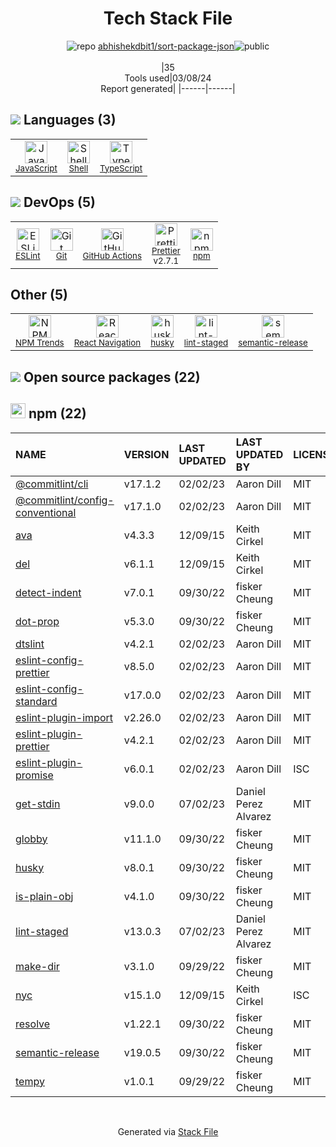 <!--
&lt;--- Readme.md Snippet without images Start ---&gt;
## Tech Stack
abhishekdbit1/sort-package-json is built on the following main stack:

- [JavaScript](https://developer.mozilla.org/en-US/docs/Web/JavaScript) – Languages
- [Shell](https://en.wikipedia.org/wiki/Shell_script) – Languages
- [TypeScript](http://www.typescriptlang.org) – Languages
- [ESLint](http://eslint.org/) – Code Review
- [GitHub Actions](https://github.com/features/actions) – Continuous Integration
- [Prettier](https://prettier.io/) – Code Review
- [React Navigation](https://reactnavigation.org/) – Cross-Platform Mobile Tools

Full tech stack [here](/techstack.md)

&lt;--- Readme.md Snippet without images End ---&gt;

&lt;--- Readme.md Snippet with images Start ---&gt;
## Tech Stack
abhishekdbit1/sort-package-json is built on the following main stack:

- <img width='25' height='25' src='https://img.stackshare.io/service/1209/javascript.jpeg' alt='JavaScript'/> [JavaScript](https://developer.mozilla.org/en-US/docs/Web/JavaScript) – Languages
- <img width='25' height='25' src='https://img.stackshare.io/service/4631/default_c2062d40130562bdc836c13dbca02d318205a962.png' alt='Shell'/> [Shell](https://en.wikipedia.org/wiki/Shell_script) – Languages
- <img width='25' height='25' src='https://img.stackshare.io/service/1612/bynNY5dJ.jpg' alt='TypeScript'/> [TypeScript](http://www.typescriptlang.org) – Languages
- <img width='25' height='25' src='https://img.stackshare.io/service/3337/Q4L7Jncy.jpg' alt='ESLint'/> [ESLint](http://eslint.org/) – Code Review
- <img width='25' height='25' src='https://img.stackshare.io/service/11563/actions.png' alt='GitHub Actions'/> [GitHub Actions](https://github.com/features/actions) – Continuous Integration
- <img width='25' height='25' src='https://img.stackshare.io/service/7035/default_66f265943abed56bcdbfca1c866a4261b1fbb063.jpg' alt='Prettier'/> [Prettier](https://prettier.io/) – Code Review
- <img width='25' height='25' src='https://img.stackshare.io/service/6422/react-navigation.png' alt='React Navigation'/> [React Navigation](https://reactnavigation.org/) – Cross-Platform Mobile Tools

Full tech stack [here](/techstack.md)

&lt;--- Readme.md Snippet with images End ---&gt;
-->
<div align="center">

# Tech Stack File
![](https://img.stackshare.io/repo.svg "repo") [abhishekdbit1/sort-package-json](https://github.com/abhishekdbit1/sort-package-json)![](https://img.stackshare.io/public_badge.svg "public")
<br/><br/>
|35<br/>Tools used|03/08/24 <br/>Report generated|
|------|------|
</div>

## <img src='https://img.stackshare.io/languages.svg'/> Languages (3)
<table><tr>
  <td align='center'>
  <img width='36' height='36' src='https://img.stackshare.io/service/1209/javascript.jpeg' alt='JavaScript'>
  <br>
  <sub><a href="https://developer.mozilla.org/en-US/docs/Web/JavaScript">JavaScript</a></sub>
  <br>
  <sub></sub>
</td>

<td align='center'>
  <img width='36' height='36' src='https://img.stackshare.io/service/4631/default_c2062d40130562bdc836c13dbca02d318205a962.png' alt='Shell'>
  <br>
  <sub><a href="https://en.wikipedia.org/wiki/Shell_script">Shell</a></sub>
  <br>
  <sub></sub>
</td>

<td align='center'>
  <img width='36' height='36' src='https://img.stackshare.io/service/1612/bynNY5dJ.jpg' alt='TypeScript'>
  <br>
  <sub><a href="http://www.typescriptlang.org">TypeScript</a></sub>
  <br>
  <sub></sub>
</td>

</tr>
</table>

## <img src='https://img.stackshare.io/devops.svg'/> DevOps (5)
<table><tr>
  <td align='center'>
  <img width='36' height='36' src='https://img.stackshare.io/service/3337/Q4L7Jncy.jpg' alt='ESLint'>
  <br>
  <sub><a href="http://eslint.org/">ESLint</a></sub>
  <br>
  <sub></sub>
</td>

<td align='center'>
  <img width='36' height='36' src='https://img.stackshare.io/service/1046/git.png' alt='Git'>
  <br>
  <sub><a href="http://git-scm.com/">Git</a></sub>
  <br>
  <sub></sub>
</td>

<td align='center'>
  <img width='36' height='36' src='https://img.stackshare.io/service/11563/actions.png' alt='GitHub Actions'>
  <br>
  <sub><a href="https://github.com/features/actions">GitHub Actions</a></sub>
  <br>
  <sub></sub>
</td>

<td align='center'>
  <img width='36' height='36' src='https://img.stackshare.io/service/7035/default_66f265943abed56bcdbfca1c866a4261b1fbb063.jpg' alt='Prettier'>
  <br>
  <sub><a href="https://prettier.io/">Prettier</a></sub>
  <br>
  <sub>v2.7.1</sub>
</td>

<td align='center'>
  <img width='36' height='36' src='https://img.stackshare.io/service/1120/lejvzrnlpb308aftn31u.png' alt='npm'>
  <br>
  <sub><a href="https://www.npmjs.com/">npm</a></sub>
  <br>
  <sub></sub>
</td>

</tr>
</table>

## Other (5)
<table><tr>
  <td align='center'>
  <img width='36' height='36' src='https://img.stackshare.io/service/12294/empty-logo-square.png' alt='NPM Trends'>
  <br>
  <sub><a href="https://www.npmtrends.com/">NPM Trends</a></sub>
  <br>
  <sub></sub>
</td>

<td align='center'>
  <img width='36' height='36' src='https://img.stackshare.io/service/6422/react-navigation.png' alt='React Navigation'>
  <br>
  <sub><a href="https://reactnavigation.org/">React Navigation</a></sub>
  <br>
  <sub></sub>
</td>

<td align='center'>
  <img width='36' height='36' src='https://img.stackshare.io/service/9527/5502029.jpeg' alt='husky'>
  <br>
  <sub><a href="https://github.com/typicode/husky">husky</a></sub>
  <br>
  <sub></sub>
</td>

<td align='center'>
  <img width='36' height='36' src='https://img.stackshare.io/service/10577/11071.jpeg' alt='lint-staged'>
  <br>
  <sub><a href="https://github.com/okonet/lint-staged">lint-staged</a></sub>
  <br>
  <sub></sub>
</td>

<td align='center'>
  <img width='36' height='36' src='https://img.stackshare.io/service/10156/12867925.png' alt='semantic-release'>
  <br>
  <sub><a href="https://github.com/semantic-release/semantic-release">semantic-release</a></sub>
  <br>
  <sub></sub>
</td>

</tr>
</table>


## <img src='https://img.stackshare.io/group.svg' /> Open source packages (22)</h2>

## <img width='24' height='24' src='https://img.stackshare.io/service/1120/lejvzrnlpb308aftn31u.png'/> npm (22)

|NAME|VERSION|LAST UPDATED|LAST UPDATED BY|LICENSE|VULNERABILITIES|
|:------|:------|:------|:------|:------|:------|
|[@commitlint/cli](https://www.npmjs.com/@commitlint/cli)|v17.1.2|02/02/23|Aaron Dill |MIT|N/A|
|[@commitlint/config-conventional](https://www.npmjs.com/@commitlint/config-conventional)|v17.1.0|02/02/23|Aaron Dill |MIT|N/A|
|[ava](https://www.npmjs.com/ava)|v4.3.3|12/09/15|Keith Cirkel |MIT|N/A|
|[del](https://www.npmjs.com/del)|v6.1.1|12/09/15|Keith Cirkel |MIT|N/A|
|[detect-indent](https://www.npmjs.com/detect-indent)|v7.0.1|09/30/22|fisker Cheung |MIT|N/A|
|[dot-prop](https://www.npmjs.com/dot-prop)|v5.3.0|09/30/22|fisker Cheung |MIT|N/A|
|[dtslint](https://www.npmjs.com/dtslint)|v4.2.1|02/02/23|Aaron Dill |MIT|N/A|
|[eslint-config-prettier](https://www.npmjs.com/eslint-config-prettier)|v8.5.0|02/02/23|Aaron Dill |MIT|N/A|
|[eslint-config-standard](https://www.npmjs.com/eslint-config-standard)|v17.0.0|02/02/23|Aaron Dill |MIT|N/A|
|[eslint-plugin-import](https://www.npmjs.com/eslint-plugin-import)|v2.26.0|02/02/23|Aaron Dill |MIT|N/A|
|[eslint-plugin-prettier](https://www.npmjs.com/eslint-plugin-prettier)|v4.2.1|02/02/23|Aaron Dill |MIT|N/A|
|[eslint-plugin-promise](https://www.npmjs.com/eslint-plugin-promise)|v6.0.1|02/02/23|Aaron Dill |ISC|N/A|
|[get-stdin](https://www.npmjs.com/get-stdin)|v9.0.0|07/02/23|Daniel Perez Alvarez |MIT|N/A|
|[globby](https://www.npmjs.com/globby)|v11.1.0|09/30/22|fisker Cheung |MIT|N/A|
|[husky](https://www.npmjs.com/husky)|v8.0.1|09/30/22|fisker Cheung |MIT|N/A|
|[is-plain-obj](https://www.npmjs.com/is-plain-obj)|v4.1.0|09/30/22|fisker Cheung |MIT|N/A|
|[lint-staged](https://www.npmjs.com/lint-staged)|v13.0.3|07/02/23|Daniel Perez Alvarez |MIT|N/A|
|[make-dir](https://www.npmjs.com/make-dir)|v3.1.0|09/29/22|fisker Cheung |MIT|N/A|
|[nyc](https://www.npmjs.com/nyc)|v15.1.0|12/09/15|Keith Cirkel |ISC|N/A|
|[resolve](https://www.npmjs.com/resolve)|v1.22.1|09/30/22|fisker Cheung |MIT|N/A|
|[semantic-release](https://www.npmjs.com/semantic-release)|v19.0.5|09/30/22|fisker Cheung |MIT|N/A|
|[tempy](https://www.npmjs.com/tempy)|v1.0.1|09/29/22|fisker Cheung |MIT|N/A|

<br/>
<div align='center'>

Generated via [Stack File](https://github.com/marketplace/stack-file)
